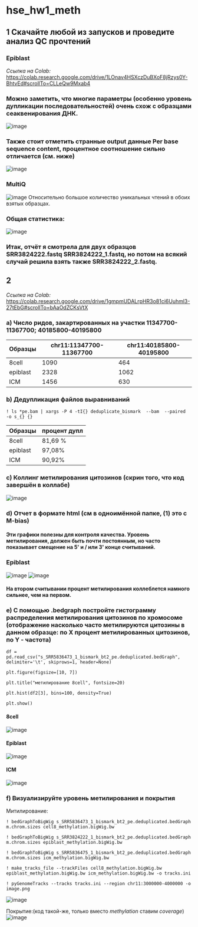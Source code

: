 # hse_hw1_meth
## 1 Скачайте любой из запусков и проведите анализ QC прочтений
### Epiblast 
*Ссылка на Colab:* https://colab.research.google.com/drive/1LOnav4HSXczDuBXoF8jRzys0Y-BhtvEd#scrollTo=CLLeQw9Mxab4
### Можно заметить, что многие параметры (особенно уровень дупликации последовательностей) очень схож с образцами сеаквенирования ДНК.
![image](https://user-images.githubusercontent.com/61352475/154204812-b1fc1b20-44a4-45dc-8a65-f0488ad4e7a8.png)
### Также стоит отметить странные output данные Per base sequence content, процентное соотношение сильно отличается (см. ниже)
![image](https://user-images.githubusercontent.com/61352475/154205829-6ff5c632-2e35-4dae-9831-6b34f44c5d8a.png)
### MultiQ
![image](https://user-images.githubusercontent.com/61352475/154207942-d59fd8c7-8189-4257-9b25-e853f3bef99d.png)
Относительно большое количество уникальных чтений в обоих взятых образцах.
### Общая статистика:
![image](https://user-images.githubusercontent.com/61352475/154208447-035b4cb4-e12b-4868-ace3-59d0f1774170.png)
### Итак, отчёт я смотрела для двух образцов SRR3824222.fastq SRR3824222_1.fastq, но потом на всякий случай решила взять также SRR3824222_2.fastq.

## 2

*Ссылка на Colab:* https://colab.research.google.com/drive/1gmpmUDALrpHR3o81ci6Uuhml3-27tEbG#scrollTo=bAaOdZCKsVtX 
### a) Число ридов, закартированных на участки 11347700-11367700; 40185800-40195800
Образцы | chr11:11347700-11367700 |	chr11:40185800-40195800 
-|-|-
8cell |	1090 |	464
epiblast |	2328 |	1062 
ICM |	1456 |	630 

### b) Дедупликация файлов выравниваний
`! ls *pe.bam | xargs -P 4 -tI{} deduplicate_bismark  --bam  --paired  -o s_{} {}`

Образцы | процент дупл
-|-
8cell |	81,69 % 
epiblast |	97,08% 
ICM |	90,92%

### c) Коллинг метилирования цитозинов (скрин того, что код завершён в коллабе)
![image](https://user-images.githubusercontent.com/61352475/154179362-abb64320-b992-4f7b-b209-962a2d4f94b7.png)

### d) Отчет в формате html (см в одноимённой папке, (1) это с M-bias)
#### Эти графики полезны для контроля качества. Уровень метилирования, должен быть почти постоянным, но часто показывает смещение на 5' и / или 3' конце считываний. 
### Epiblast
![image](https://user-images.githubusercontent.com/61352475/154193186-fbc20d36-071e-464d-b24d-e316bc781d1d.png)
![image](https://user-images.githubusercontent.com/61352475/154193245-c1d5b5c2-c43e-4210-96f7-f4adaebbe072.png)
#### На втором считывании процент метилирования коллеблется намного сильнее, чем на первом.

### e) С помощью .bedgraph постройте гистограмму распределения метилирования цитозинов по хромосоме (отображение насколько часто метилируются цитозины в данном образце: по X процент метилированных цитозинов, по Y - частота)

`df = pd.read_csv("s_SRR5836473_1_bismark_bt2_pe.deduplicated.bedGraph", delimiter='\t', skiprows=1, header=None)`

`plt.figure(figsize=[10, 7])`

`plt.title("метилирование 8cell", fontsize=20)`

`plt.hist(df2[3], bins=100, density=True)`

`plt.show()`

#### 8cell
![image](https://user-images.githubusercontent.com/61352475/154180757-234a9ea4-44cc-4612-8e28-cf264ef32a24.png)
#### Epiblast
![image](https://user-images.githubusercontent.com/61352475/154180791-5a624760-117f-42df-9170-f6e6721b23bf.png)
#### ICM
![image](https://user-images.githubusercontent.com/61352475/154180815-a50d50ec-72c6-4882-b02e-11094ef2a340.png)

### f) Визуализируйте уровень метилирования и покрытия
Митилирование:

`! bedGraphToBigWig s_SRR5836473_1_bismark_bt2_pe.deduplicated.bedGraph m.chrom.sizes cell8_methylation.bigWig.bw`

`! bedGraphToBigWig s_SRR3824222_1_bismark_bt2_pe.deduplicated.bedGraph m.chrom.sizes epiblast_methylation.bigWig.bw`

`! bedGraphToBigWig s_SRR5836475_1_bismark_bt2_pe.deduplicated.bedGraph m.chrom.sizes icm_methylation.bigWig.bw`

`! make_tracks_file --trackFiles cell8_methylation.bigWig.bw epiblast_methylation.bigWig.bw icm_methylation.bigWig.bw -o tracks.ini`

`! pyGenomeTracks --tracks tracks.ini --region chr11:3000000-4000000 -o image.png`

![image](https://user-images.githubusercontent.com/61352475/154185119-ec985884-510c-46ab-a7a6-d5c5a8de26fc.png)

Покрытие:(код такой-же, только вместо *methylation* ставим *coverage*)
![image](https://user-images.githubusercontent.com/61352475/154185186-4fc20964-a872-427a-bebe-1eb71c95c46c.png)




